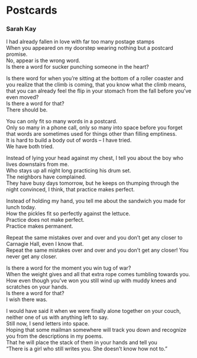 # Postcards  
  
### Sarah Kay  
  
I had already fallen in love with far too many postage stamps  
When you appeared on my doorstep wearing nothing but a postcard promise.  
No, appear is the wrong word.  
Is there a word for sucker punching someone in the heart?  
  
Is there word for when you’re sitting at the bottom of a roller coaster and you realize that the climb is coming, that you know what the climb means, that you can already feel the flip in your stomach from the fall before you’ve even moved?  
Is there a word for that?  
There should be.  
  
You can only fit so many words in a postcard.  
Only so many in a phone call, only so many into space before you forget that words are sometimes used for things other than filling emptiness.  
It is hard to build a body out of words – I have tried.  
We have both tried.  
  
Instead of lying your head against my chest, I tell you about the boy who lives downstairs from me.  
Who stays up all night long practicing his drum set.  
The neighbors have complained.  
They have busy days tomorrow, but he keeps on thumping through the night convinced, I think, that practice makes perfect.  
  
Instead of holding my hand, you tell me about the sandwich you made for lunch today.  
How the pickles fit so perfectly against the lettuce.  
Practice does not make perfect.  
Practice makes permanent.  
  
Repeat the same mistakes over and over and you don’t get any closer to Carnagie Hall, even I know that.  
Repeat the same mistakes over and over and you don’t get any closer! You never get any closer.  
  
Is there a word for the moment you win tug of war?  
When the weight gives and all that extra rope comes tumbling towards you.  
How even though you’ve won you still wind up with muddy knees and scratches on your hands.  
Is there a word for that?  
I wish there was.  
  
I would have said it when we were finally alone together on your couch, neither one of us with anything left to say.  
Still now, I send letters into space.  
Hoping that some mailman somewhere will track you down and recognize you from the descriptions in my poems.  
That he will place the stack of them in your hands and tell you  
“There is a girl who still writes you. She doesn’t know how not to.”  
  

